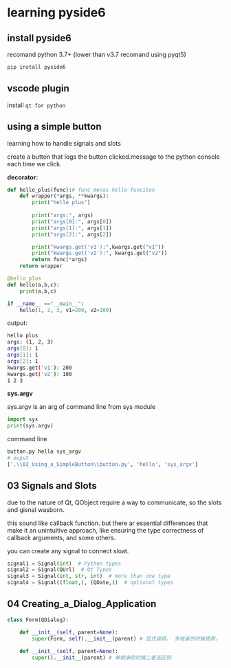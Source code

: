 # learning pyside6

##  install pyside6

recomand python 3.7+ 
(lower than v3.7 recomand using pyqt5)

``` bash
pip install pyside6
```
## vscode plugin

install `qt for python`


## using a simple button

learning how to handle signals and slots

create a button that logs the button clicked.message to the python console each time we click.

**decorator:**

``` python
def hello_plus(func):# func menas hello funciton
    def wrapper(*args, **kwargs):
        print("hello plus")
        
        print("args:", args)
        print("args[0]:", args[0])
        print("args[1]:", args[1])
        print("args[2]:", args[2])

        print("kwargs.get('v1'):",kwargs.get("v1"))
        print("kwargs.get('v2'):", kwargs.get("v2"))
        return func(*args)
    return wrapper

@hello_plus
def hello(a,b,c):
    print(a,b,c)

if __name__ =="__main__":
    hello(1, 2, 3, v1=200, v2=100)

``` 

output:
``` bash
hello plus
args: (1, 2, 3)
args[0]: 1
args[1]: 1
args[2]: 1
kwargs.get('v1'): 200
kwargs.get('v2'): 100
1 2 3
```


**sys.argv**

sys.argv is an arg of command line from sys module

``` python
import sys
print(sys.argv)
```

command line

``` bash
button.py hello sys_argv
# ouput 
['.\\02_Using_a_SimpleButton\\button.py', 'hello', 'sys_argv']
```

## 03 Signals and Slots

due to the nature of Qt, QObject require a way to communicate, so the slots and gisnal wasborn.

this sound like callback function. but there ar essential differences that make it an unintuitive approach, like ensuring the type correctness of callback arguments, and some others.

you can create any signal to connect sloat.

``` python
signal1 = Signal(int)  # Python types
signal2 = Signal(QUrl)  # Qt Types
signal3 = Signal(int, str, int)  # more than one type
signal4 = Signal((float,), (QDate,))  # optional types
```

## 04 Creating_a_Dialog_Application

``` python
class Form(QDialog):

    def __init__(self, parent=None):
        super(Form, self).__init__(parent) # 显式调用， 多继承的时候使用， super为什么传递类还需要传递self对象， 对象和类同时确定才能具体确定。
    
    def __init__(self, parent=None):
        super().__init__(parent) # 单继承的时候二者无区别
```

